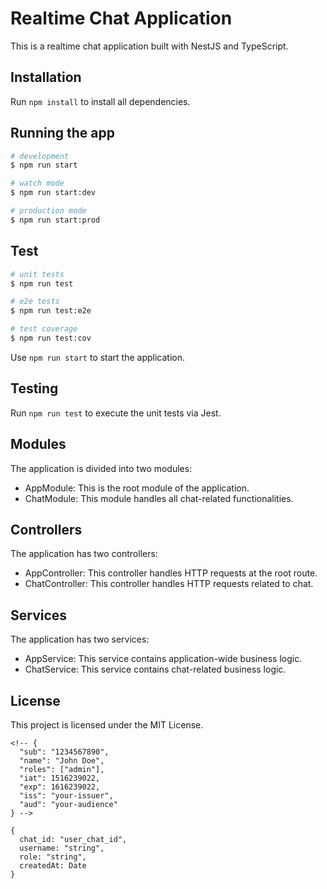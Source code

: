 
# Realtime Chat Application

This is a realtime chat application built with NestJS and TypeScript.

## Installation

Run `npm install` to install all dependencies.

## Running the app

```bash
# development
$ npm run start

# watch mode
$ npm run start:dev

# production mode
$ npm run start:prod
```

## Test

```bash
# unit tests
$ npm run test

# e2e tests
$ npm run test:e2e

# test coverage
$ npm run test:cov
```

Use `npm run start` to start the application.

## Testing

Run `npm run test` to execute the unit tests via Jest.

## Modules

The application is divided into two modules:

- AppModule: This is the root module of the application.
- ChatModule: This module handles all chat-related functionalities.

## Controllers

The application has two controllers:

- AppController: This controller handles HTTP requests at the root route.
- ChatController: This controller handles HTTP requests related to chat.

## Services

The application has two services:

- AppService: This service contains application-wide business logic.
- ChatService: This service contains chat-related business logic.

## License

This project is licensed under the MIT License.
```
<!-- {
  "sub": "1234567890",
  "name": "John Doe",
  "roles": ["admin"],
  "iat": 1516239022,
  "exp": 1616239022,
  "iss": "your-issuer",
  "aud": "your-audience"
} -->

{
  chat_id: "user_chat_id",
  username: "string",
  role: "string",
  createdAt: Date
}